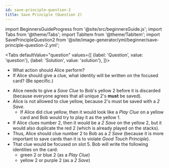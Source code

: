 ```yaml
---
id: save-principle-question-2
title: Save Principle (Question 2)
---
```


import BeginnersGuideProgress from '@site/src/beginnersGuide.js';
import Tabs from '@theme/Tabs';
import TabItem from '@theme/TabItem';
import SavePrincipleQuestion2 from '@site/image-generator/yml/beginner/save-principle-question-2.yml';

<BeginnersGuideProgress id="save-principle-question-2" />

<!-- lint disable no-undefined-references -->

<Tabs
  defaultValue="question"
  values={[
    {label: 'Question', value: 'question'},
    {label: 'Solution', value: 'solution'},
  ]}>
<TabItem value="question">

- What action should Alice perform?
- If Alice should give a clue, what identity will be written on the focused card? (Be specific.)

</TabItem>
<TabItem value="solution">

- Alice needs to give a *Save Clue* to Bob's yellow 2 before it is discarded (because everyone agrees that all unique 2's **must** be saved).
- Alice is not allowed to clue yellow, because 2's must be saved with a *2 Save*.
  - If Alice did clue yellow, then it would look like a *Play Clue* on a yellow card and Bob would try to play it as the yellow 1.
- If Alice clues number 2, then it would be a *2 Save* on the yellow 2, but it would also duplicate the red 2 (which is already played on the stacks).
- Thus, Alice should clue number 2 to Bob as a *2 Save* (because it is more important to save cards than it is to violate *Good Touch Principle*).
- That clue would be focused on slot 5. Bob will write the following identities on the card:
  - green 2 or blue 2 (as a *Play Clue*)
  - yellow 2 or purple 2 (as a *2 Save*)

</TabItem>
</Tabs>

<SavePrincipleQuestion2 />
